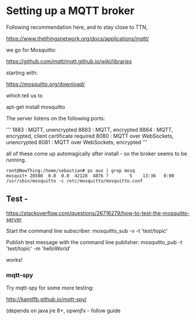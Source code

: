 # Setting up a MQTT broker

Following recommendation here, and to stay close to TTN,

https://www.thethingsnetwork.org/docs/applications/mqtt/

we go for Mosquitto:

https://github.com/mqtt/mqtt.github.io/wiki/libraries

starting with:

https://mosquitto.org/download/

which tell us to 

apt-get install mosquitto

The server listens on the following ports:

'''
    1883 : MQTT, unencrypted
    8883 : MQTT, encrypted
    8884 : MQTT, encrypted, client certificate required
    8080 : MQTT over WebSockets, unencrypted
    8081 : MQTT over WebSockets, encrypted
    '''

all of these come up automagically after install - so the broker seems to be running.

```
root@NewThing:/home/sebastian# ps aux | grep mosq
mosquit+ 28508  0.0  0.0  42128  4876 ?        S    13:36   0:00 /usr/sbin/mosquitto -c /etc/mosquitto/mosquitto.conf
```


## Test -

https://stackoverflow.com/questions/26716279/how-to-test-the-mosquitto-server

Start the command line subscriber:
mosquitto_sub -v -t 'test/topic'

Publish test message with the command line publisher:
mosquitto_pub -t 'test/topic' -m 'helloWorld'

works!

### mqtt-spy

Try mqtt-spy for some more testing:

http://kamilfb.github.io/mqtt-spy/

(depends on java jre 8+, opwnjfx - follow guide
